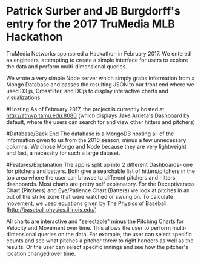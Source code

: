 # Patrick Surber and JB Burgdorff's entry for the 2017 TruMedia MLB Hackathon
TruMedia Networks sponsored a Hackathon in February 2017. We entered as engineers, attempting to create a simple interface for users to explore the data and perform multi-dimensional queries.

We wrote a very simple Node server which simply grabs information from a Mongo Database and passes the resulting JSON to our front end where we used D3.js, Crossfilter, and DCjs to display interactive charts and visualizations.

#Hosting
As of February 2017, the project is currently hosted at http://athwp.tamu.edu:8080 (which displays Jake Arrieta's Dashboard by default, where the users can search for and view other hitters and pitchers)


#Database/Back End
The database is a MongoDB hosting all of the information given to us from the 2016 season, minus a few unnecessary columns. We chose Mongo and Node because they are very lightweight and fast, a necessity for such a large dataset.

#Features/Explanation
The app is split up into 2 different Dashboards- one for pitchers and batters. Both give a searchable list of hitters/pitchers in the top area where the user can browse to different pitchers and hitters dashboards. Most charts are pretty self explanatory. For the Deceptiveness Chart (Pitchers) and Eye/Patience Chart (Batters) we look at pitches in an out of the strike zone that were watched or swung on. To calculate movement, we used equations given by The Physics of Baseball (http://baseball.physics.illinois.edu/)

All charts are interactive and "selectable" minus the Pitching Charts for Velocity and Movement over time. This allows the user to perform multi-dimensional queries on the data. For example, the user can select specific counts and see what pitches a pitcher threw to right handers as well as the results. Or the user can select specific innings and see how the pitcher's location changed over time. 
